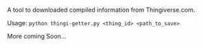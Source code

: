 A tool to downloaded compiled information from Thingiverse.com.

Usage:
`python thingi-getter.py <thing_id> <path_to_save>`

More coming Soon...
